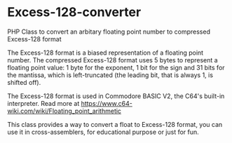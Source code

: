 # Excess-128-converter
PHP Class to convert an arbitary floating point number to compressed Excess-128 format

The Excess-128 format is a biased representation of a floating point number. The compressed Excess-128 format uses 5 bytes to represent a floating point value: 1 byte for the exponent, 1 bit for the sign and 31 bits for the mantissa, which is left-truncated (the leading bit, that is always 1, is shifted off).

The Excess-128 format is used in Commodore BASIC V2, the C64's built-in interpreter. Read more at https://www.c64-wiki.com/wiki/Floating_point_arithmetic

This class provides a way to convert a float to Excess-128 format, you can use it in cross-assemblers, for educational purpose or just for fun.

